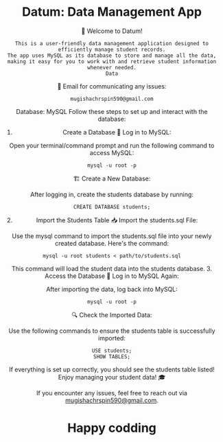 <div align="center">

# Datum: Data Management App


🎉 Welcome to Datum!

    This is a user-friendly data management application designed to efficiently manage student records.
    The app uses MySQL as its database to store and manage all the data, making it easy for you to work with and retrieve student information whenever needed.
    Data

📧 Email for communicating any issues:

    mugishachrspin590@gmail.com

Database: MySQL
Follow these steps to set up and interact with the database:
1. Create a Database
🔑 Log in to MySQL:

Open your terminal/command prompt and run the following command to access MySQL:

    mysql -u root -p

🏗️ Create a New Database:

After logging in, create the students database by running:

    CREATE DATABASE students;

2. Import the Students Table
📥 Import the students.sql File:

Use the mysql command to import the students.sql file into your newly created database. Here's the command:

    mysql -u root students < path/to/students.sql

This command will load the student data into the students database.
3. Access the Database
🔑 Log in to MySQL Again:

After importing the data, log back into MySQL:

    mysql -u root -p

🔍 Check the Imported Data:

Use the following commands to ensure the students table is successfully imported:

    USE students;
    SHOW TABLES;

If everything is set up correctly, you should see the students table listed!
Enjoy managing your student data! 🎓

If you encounter any issues, feel free to reach out via mugishachrspin590@gmail.com.

# Happy codding
</div>